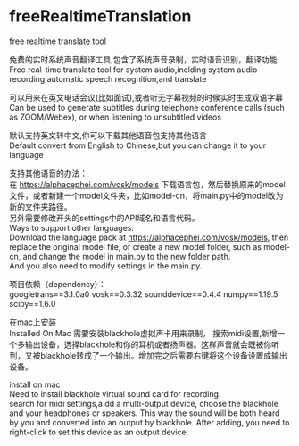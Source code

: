 # freeRealtimeTranslation
free realtime translate tool

免费的实时系统声音翻译工具,包含了系统声音录制，实时语音识别，翻译功能  
Free real-time translate tool for system audio,inclding system audio recording,automatic speech recognition,and translate

可以用来在英文电话会议(比如面试),或者听无字幕视频的时候实时生成双语字幕  
Can be used to generate subtitles during telephone conference calls (such as ZOOM/Webex), or when listening to unsubtitled videos

默认支持英文转中文,你可以下载其他语音包支持其他语言   
Default convert from English to Chinese,but you can change it to your language  

支持其他语音的办法：  
在 https://alphacephei.com/vosk/models 下载语言包，然后替换原来的model文件，或者新建一个model文件夹，比如model-cn，将main.py中的model改为新的文件夹路径。  
另外需要修改开头的settings中的API域名和语言代码。  
Ways to support other languages:  
Download the language pack at https://alphacephei.com/vosk/models, then replace the original model file, or create a new model folder, such as model-cn, and change the model in main.py to the new folder path.  
And you also need to modify settings in the main.py.


项目依赖（dependency）：  
googletrans==3.1.0a0
vosk==0.3.32
sounddevice==0.4.4
numpy==1.19.5
scipy==1.6.0

在mac上安装  
Installed On Mac 
需要安装blackhole虚拟声卡用来录制，
搜索midi设置,新增一个多输出设备，选择blackhole和你的耳机或者扬声器。这样声音就会既被你听到，又被blackhole转成了一个输出。增加完之后需要右键将这个设备设置成输出设备。

install on mac  
Need to install blackhole virtual sound card for recording.  
search for midi settings,a dd a multi-output device, choose the blackhole and your headphones or speakers. This way the sound will be both heard by you and converted into an output by blackhole. After adding, you need to right-click to set this device as an output device.




